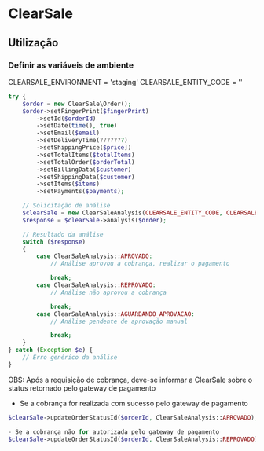 # ClearSale

## Utilização

### Definir as variáveis de ambiente

CLEARSALE_ENVIRONMENT = 'staging'
CLEARSALE_ENTITY_CODE = '<ENTITY CODE>'

```PHP
try {
    $order = new ClearSale\Order();
    $order->setFingerPrint($fingerPrint)
        ->setId($orderId)
        ->setDate(time(), true)
        ->setEmail($email)
        ->setDeliveryTime(???????)
        ->setShippingPrice($price])
        ->setTotalItems($totalItems)
        ->setTotalOrder($orderTotal)
        ->setBillingData($customer)
        ->setShippingData($customer)
        ->setItems($items)
        ->setPayments($payments);

    // Solicitação de análise
    $clearSale = new ClearSaleAnalysis(CLEARSALE_ENTITY_CODE, CLEARSALE_ENVIRONMENT);
    $response = $clearSale->analysis($order);

    // Resultado da análise
    switch ($response)
    {
        case ClearSaleAnalysis::APROVADO:
            // Análise aprovou a cobrança, realizar o pagamento

            break;
        case ClearSaleAnalysis::REPROVADO:
            // Análise não aprovou a cobrança

            break;
        case ClearSaleAnalysis::AGUARDANDO_APROVACAO:
            // Análise pendente de aprovação manual

            break;
    }
} catch (Exception $e) {
    // Erro genérico da análise
}
```

OBS: Após a requisição de cobrança, deve-se informar a ClearSale sobre o status retornado pelo gateway de pagamento

- Se a cobrança for realizada com sucesso pelo gateway de pagamento
```PHP
$clearSale->updateOrderStatusId($orderId, ClearSaleAnalysis::APROVADO);
```

```PHP
- Se a cobrança não for autorizada pelo gateway de pagamento
$clearSale->updateOrderStatusId($orderId, ClearSaleAnalysis::REPROVADO);
```
